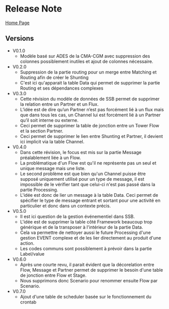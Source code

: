 # Release Note #

[Home Page](../README.md)

## Versions ##
- V0.1.0
	- Modèle basé sur ADES de la CMA-CGM avec suppression des colonnes possiblement inutiles et ajout de colonnes nécessaire.
- V0.2.0
	- Suppression de la partie routing pour un merge entre Matching et Routing afin de créer le Shunting
	- C'est ici qu'apparait la table Data qui permet de supprimer la partie Routing et ses dépendances complexes
- V0.3.0
	- Cette révision du modèle de données de SSB permet de supprimer la relation entre un Partner et un Flux.
	- L’idée est de dire qu’un Partner n’est pas forcément lié à un flux mais que dans tous les cas, un Channel lui est forcément lié à un Partner qu’il soit interne ou externe.
	- Ceci permet de supprimer la table de jonction entre un Tower Flow et la section Partner.
	- Ceci permet de supprimer le lien entre Shunting et Partner, il devient ici implicit via la table Channel.
- V0.4.0
	- Dans cette révision, le focus est mis sur la partie Message préalablement liée à un Flow.
	- La problématique d'un Flow est qu'il ne représente pas un seul et unique message mais une liste.
	- Le second problème est que bien qu'un Channel puisse être supposé uniquement utilisé pour un type de message, il est impossible de le vérifier tant que celui-ci n'est pas passé dans la partie Processing.
	- L'idée est donc de lier un message à la table Data. Ceci permet de spécifier le type de message entrant et sortant pour une activité en particulier et donc dans un contexte précis.
- V0.5.0
	- Il est ici question de la gestion événementiel dans SSB.
	- L'idée est de supprimer la table côté Framework beaucoup trop générique et de la transposer à l'intérieur de la partie Data.
	- Cela va permettre de nettoyer aussi le future Processing d'une gestion EVENT complexe et de les lier directement au produit d'une action.
	- Les codes communs sont possiblement à prévoir dans la partie Label/value
- V0.6.0
	- Après une courte revu, il parait évident que la décorelation entre Flow, Message et Partner permet de supprimer le besoin d'une table de jonction entre Flow et Stage.
	- Nous supprimons donc Scenario pour renommer ensuite Flow par Scenario.
- V0.7.0
	- Ajout d'une table de scheduler basée sur le fonctionnement du crontab